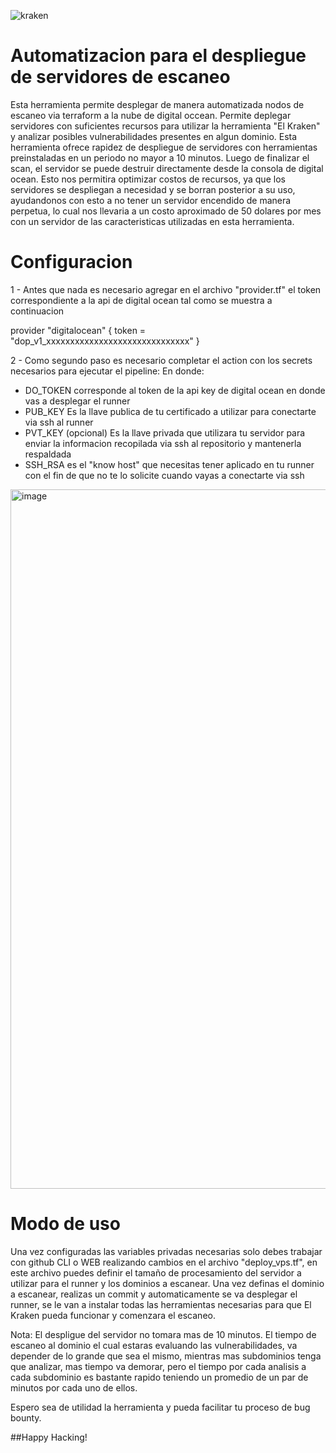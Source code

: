 ![kraken](https://github.com/rockysec/Deploy_ElKraken/assets/48323046/720a236e-6681-4caa-a33c-0d0782ee7c0b)

# Automatizacion para el despliegue de servidores de escaneo
Esta herramienta permite desplegar de manera automatizada nodos de escaneo via terraform a la nube de digital occean.
Permite deplegar servidores con suficientes recursos para utilizar la herramienta "El Kraken" y analizar posibles vulnerabilidades presentes en algun dominio.
Esta herramienta ofrece rapidez de despliegue de servidores con herramientas preinstaladas en un periodo no mayor a 10 minutos. Luego de finalizar el scan, el servidor se puede destruir directamente desde la consola de digital ocean. Esto nos permitira optimizar costos de recursos, ya que los servidores se despliegan a necesidad y se borran posterior a su uso, ayudandonos con esto a no tener un servidor encendido de manera perpetua, lo cual nos llevaria a un costo aproximado de 50 dolares por mes con un servidor de las caracteristicas utilizadas en esta herramienta.

# Configuracion
1 - Antes que nada es necesario agregar en el archivo "provider.tf" el token correspondiente a la api de digital ocean tal como se muestra a continuacion
  
provider "digitalocean" {
  token = "dop_v1_xxxxxxxxxxxxxxxxxxxxxxxxxxxxxx"
}

2 - Como segundo paso es necesario completar el action con los secrets necesarios para ejecutar el pipeline:
En donde:
- DO_TOKEN corresponde al token de la api key de digital ocean en donde vas a desplegar el runner
- PUB_KEY Es la llave publica de tu certificado a utilizar para conectarte via ssh al runner
- PVT_KEY (opcional) Es la llave privada que utilizara tu servidor para enviar la informacion recopilada via ssh al repositorio y mantenerla respaldada
- SSH_RSA es el "know host" que necesitas tener aplicado en tu runner con el fin de que no te lo solicite cuando vayas a conectarte via ssh
  
<img width="1119" alt="image" src="https://github.com/rockysec/deploy_vps/assets/48323046/d9fcf61c-fb54-4c74-a23f-17b4825b3832">

# Modo de uso
Una vez configuradas las variables privadas necesarias solo debes trabajar con github CLI o WEB realizando cambios en el archivo "deploy_vps.tf", en este archivo puedes definir el tamaño de procesamiento del servidor a utilizar para el runner y los dominios a escanear. Una vez definas el dominio a escanear, realizas un commit y automaticamente se va desplegar el runner, se le van a instalar todas las herramientas necesarias para que El Kraken pueda funcionar y comenzara el escaneo.

Nota: El despligue del servidor no tomara mas de 10 minutos. El tiempo de escaneo al dominio el cual estaras evaluando las vulnerabilidades, va depender de lo grande que sea el mismo, mientras mas subdominios tenga que analizar, mas tiempo va demorar, pero el tiempo por cada analisis a cada subdominio es bastante rapido teniendo un promedio de un par de minutos por cada uno de ellos.

Espero sea de utilidad la herramienta y pueda facilitar tu proceso de bug bounty.

##Happy Hacking!

